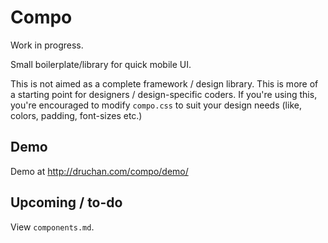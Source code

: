 # Compo

Work in progress.

Small boilerplate/library for quick mobile UI. 

This is not aimed as a complete framework / design library. This is more of a starting point for designers / design-specific coders. If you're using this, you're encouraged to modify ```compo.css``` to suit your design needs (like, colors, padding, font-sizes etc.)

## Demo

Demo at http://druchan.com/compo/demo/

## Upcoming / to-do

View ```components.md```. 



